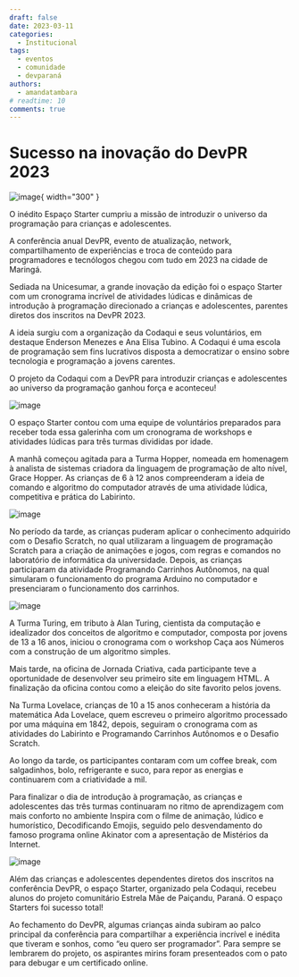 ```yaml
---
draft: false 
date: 2023-03-11
categories:
  - Institucional
tags:
  - eventos
  - comunidade
  - devparaná
authors:
  - amandatambara
# readtime: 10
comments: true
---
```


# Sucesso na inovação do DevPR 2023

![image](https://user-images.githubusercontent.com/11020807/230798337-a0dd2a79-9d41-468f-a903-3df27fc9d50a.jpeg){ width="300" }

O inédito Espaço Starter cumpriu a missão de introduzir o universo da programação para crianças e adolescentes.

A conferência anual DevPR, evento de atualização, network, compartilhamento de experiências e troca de conteúdo para programadores e tecnólogos chegou com tudo em 2023 na cidade de Maringá.

<!-- more -->

Sediada na Unicesumar, a grande inovação da edição foi o espaço Starter com um cronograma incrível de atividades lúdicas e dinâmicas de introdução à programação direcionado a crianças e adolescentes, parentes diretos dos inscritos na DevPR 2023.

A ideia surgiu com a organização da Codaqui e seus voluntários, em destaque Enderson Menezes e Ana Elisa Tubino. A Codaqui é uma escola de programação sem fins lucrativos disposta a democratizar o ensino sobre tecnologia e programação a jovens carentes.

O projeto da Codaqui com a DevPR para introduzir crianças e adolescentes ao universo da programação ganhou força e aconteceu!

![image](https://user-images.githubusercontent.com/11020807/230798345-e3edc730-1f2b-4d0b-8b67-55da0c01f9bf.jpeg)

O espaço Starter contou com uma equipe de voluntários preparados para receber toda essa galerinha com um cronograma de workshops e atividades lúdicas para três turmas divididas por idade.

A manhã começou agitada para a Turma Hopper, nomeada em homenagem à analista de sistemas criadora da linguagem de programação de alto nível, Grace Hopper. As crianças de 6 à 12 anos compreenderam a ideia de comando e algoritmo do computador através de uma atividade lúdica, competitiva e prática do Labirinto.

![image](https://user-images.githubusercontent.com/11020807/230798351-99905fe9-09d6-4b4c-ad72-3112b67b8f27.jpeg)

No período da tarde, as crianças puderam aplicar o conhecimento adquirido com o Desafio Scratch, no qual utilizaram a linguagem de programação Scratch para a criação de animações e jogos, com regras e comandos no laboratório de informática da universidade. Depois, as crianças participaram da atividade Programando Carrinhos Autônomos, na qual simularam o funcionamento do programa Arduino no computador e presenciaram o funcionamento dos carrinhos.

![image](https://user-images.githubusercontent.com/11020807/230798355-8eabfef6-3432-4eb2-bbde-cb4ff40f8c6d.jpeg)

A Turma Turing, em tributo à Alan Turing, cientista da computação e idealizador dos conceitos de algoritmo e computador, composta por jovens de 13 a 16 anos, iniciou o cronograma com o workshop Caça aos Números com a construção de um algoritmo simples.

Mais tarde, na oficina de Jornada Criativa, cada participante teve a oportunidade de desenvolver seu primeiro site em linguagem HTML. A finalização da oficina contou como a eleição do site favorito pelos jovens.

Na Turma Lovelace, crianças de 10 a 15 anos conheceram a história da matemática Ada Lovelace, quem escreveu o primeiro algoritmo processado por uma máquina em 1842, depois, seguiram o cronograma com as atividades do Labirinto e Programando Carrinhos Autônomos e o Desafio Scratch.

Ao longo da tarde, os participantes contaram com um coffee break, com salgadinhos, bolo, refrigerante e suco, para repor as energias e continuarem com a criatividade a mil.

Para finalizar o dia de introdução à programação, as crianças e adolescentes das três turmas continuaram no ritmo de aprendizagem com mais conforto no ambiente Inspira com o filme de animação, lúdico e humorístico, Decodificando Emojis, seguido pelo desvendamento do famoso programa online Akinator com a apresentação de Mistérios da Internet.

![image](https://user-images.githubusercontent.com/11020807/230798362-bf98faaf-9376-4863-8a19-0093645b1e4b.jpeg)

Além das crianças e adolescentes dependentes diretos dos inscritos na conferência DevPR, o espaço Starter, organizado pela Codaqui, recebeu alunos do projeto comunitário Estrela Mãe de Paiçandu, Paraná.
O espaço Starters foi sucesso total!

Ao fechamento do DevPR, algumas crianças ainda subiram ao palco principal da conferência para compartilhar a experiência incrível e inédita que tiveram e sonhos, como “eu quero ser programador”.
Para sempre se lembrarem do projeto, os aspirantes mirins foram presenteados com o pato para debugar e um certificado online.










